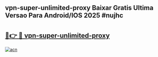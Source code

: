 ## vpn-super-unlimited-proxy Baixar Gratis Ultima Versao Para Android/IOS 2025 #nujhc

# <h2><a href="https://ainizakaria.my?title=vpn-super-unlimited-proxy&ref=20M">🔗👉 🔴 vpn-super-unlimited-proxy</a></h2>

[![acn](https://github.com/user-attachments/assets/0f9c940e-d8b0-45ae-aac7-cd30a18b3e1c)](https://ainizakaria.my?title=vpn-super-unlimited-proxy&ref=20M)

